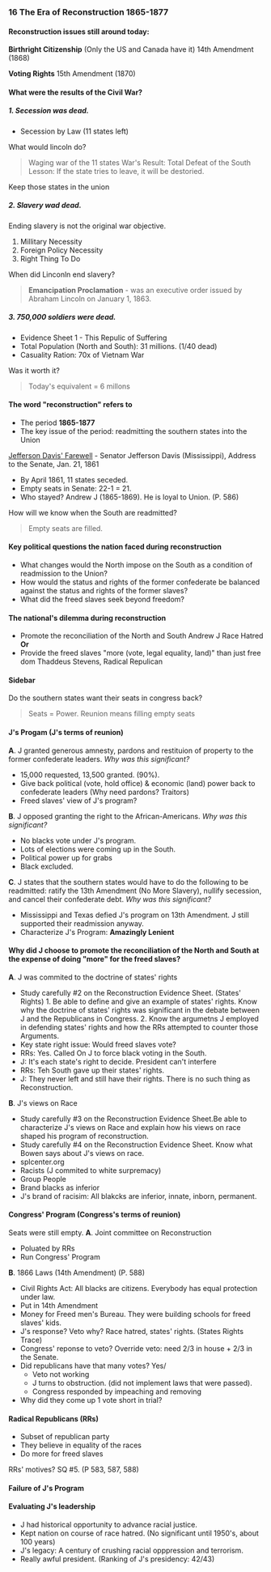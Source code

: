 ### 16 The Era of Reconstruction 1865-1877

#### Reconstruction issues still around today:

**Birthright Citizenship** (Only the US and Canada have it)
14th Amendment (1868)

**Voting Rights**
15th Amendment (1870)

#### What were the results of the Civil War?

##### 1. Secession was dead.
+ Secession by Law (11 states left)

What would lincoln do?
> Waging war of the 11 states
War's Result: Total Defeat of the South
Lesson: If the state tries to leave, it will be destoried.

Keep those states in the union

##### 2. Slavery wad dead.
Ending slavery is not the original war objective.
1. Millitary Necessity
2. Foreign Policy Necessity
3. Right Thing To Do

When did Linconln end slavery?
>**Emancipation Proclamation** - was an executive order issued by Abraham Lincoln on January 1, 1863.

##### 3. 750,000 soldiers were dead.
+ Evidence Sheet 1 - This Repulic of Suffering
+ Total Population (North and South): 31 millions. (1/40 dead)
+ Casuality Ration: 70x of Vietnam War

Was it worth it?
>Today's equivalent = 6 millons

#### The word "reconstruction" refers to
+ The period **1865-1877**
+ The key issue of the period: readmitting the southern states into the Union

[Jefferson Davis' Farewell](https://www.senate.gov/artandhistory/history/minute/Jefferson_Davis_Farewell.htm) - Senator Jefferson Davis (Mississippi), Address to the Senate, Jan. 21, 1861
+ By April 1861, 11 states seceded.
+ Empty seats in Senate: 22-1 = 21.
+ Who stayed? Andrew J (1865-1869). He is loyal to Union. (P. 586)

How will we know when the South are readmitted?
> Empty seats are filled.

#### Key political questions the nation faced during reconstruction
+ What changes would the North impose on the South as a condition of readmission to the Union?
+ How would the status and rights of the former confederate be balanced against the status and rights of the former slaves?
+ What did the freed slaves seek beyond freedom?

#### The national's dilemma during reconstruction
+ Promote the reconciliation of the North and South
Andrew J
Race Hatred
**Or**
+ Provide the freed slaves "more (vote, legal equality, land)" than just free dom
Thaddeus Stevens, Radical Repulican

#### Sidebar
Do the southern states want their seats in congress back?
> Seats = Power.
Reunion means filling empty seats

#### J's Progam (J's terms of reunion)
**A**. J granted generous amnesty, pardons and restituion of property to the former confederate leaders. _Why was this significant?_
+ 15,000 requested, 13,500 granted. (90%).
+ Give back political (vote, hold office) & economic (land) power back to  confederate leaders (Why need pardons? Traitors)
+ Freed slaves' view of J's program?

**B**. J opposed granting the right to the African-Americans. _Why was this significant?_
+ No blacks vote under J's program.
+ Lots of elections were coming up in the South.
+ Political power up for grabs
+ Black excluded.

**C**. J states that the southern states would have to do the following to be readmitted: ratify the 13th Amendment (No More Slavery), nullify secession, and cancel their confederate debt. _Why was this significant?_
+ Mississippi and Texas defied J's program on 13th Amendment. J still supported their readmission anyway.
+ Characterize J's Program: **Amazingly Lenient**

#### Why did J choose to promote the reconciliation of the North and South at the expense of doing "more" for the freed slaves?
**A**. J was commited to the doctrine of states' rights
+ Study carefully #2 on the Reconstruction Evidence Sheet. (States' Rights)
  1\. Be able to define and give an example of states' rights. Know why the doctrine of states' rights was significant in the debate between J and the Republicans in Congress.
  2\. Know the argumetns J employed in defending states' rights and how the RRs attempted to counter those Arguments.
+ Key state right issue: Would freed slaves vote?
+ RRs: Yes. Called On J to force black voting in the South.
+ J: It's each state's right to decide. President can't interfere
+ RRs: Teh South gave up their states' rights.
+ J: They never left and still have their rights. There is no such thing as Reconstruction.

**B**. J's views on Race
+ Study carefully #3 on the Reconstruction Evidence Sheet.Be able to characterize J's views on Race and explain how his views on race shaped his program of reconstruction.
+ Study carefully #4 on the Reconstruction Evidence Sheet. Know what Bowen says about J's views on race.
+ splcenter.org
+ Racists (J commited to white surpremacy)
+ Group People
+ Brand blacks as inferior
+ J's brand of racisim: All blakcks are inferior, innate, inborn, permanent.

#### Congress' Program (Congress's terms of reunion)
Seats were still empty.
**A**. Joint committee on Reconstruction
+ Poluated by RRs
+ Run Congress' Program

**B**. 1866 Laws (14th Amendment) (P. 588)
+ Civil Rights Act: All blacks are citizens. Everybody has equal protection under law.
+ Put in 14th Amendment
+ Money for Freed men's Bureau. They were building schools for freed slaves' kids.
+ J's response? Veto why? Race hatred, states' rights. (States Rights Trace)
+ Congress' reponse to veto? Override veto: need 2/3 in house + 2/3 in the Senate.
+ Did republicans have that many votes? Yes/
  + Veto not working
  + J turns to obstruction. (did not implement laws that were passed).
  + Congress responded by impeaching and removing
+ Why did they come up 1 vote short in trial?

#### Radical Republicans (RRs)
- Subset of republican party
- They believe in equality of the races
- Do more for freed slaves

RRs' motives? SQ #5. (P 583, 587, 588)

#### Failure of J's Program


#### Evaluating J's leadership
+ J had historical opportunity to advance racial justice.
+ Kept nation on course of race hatred. (No significant until 1950's, about 100 years)
+ J's legacy: A century of crushing racial opppression and terrorism.
+ Really awful president. (Ranking of J's presidency: 42/43)
